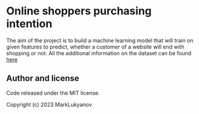 # Online shoppers purchasing intention
The aim of the project is to build a machine learning model that will train on given features to predict, whether a customer of a website will end with shopping or not. All the additional information on the dataset can be found [here](https://archive.ics.uci.edu/dataset/468/online+shoppers+purchasing+intention+dataset)

## Author and license
Code released under the MIT license.

Copyright (c) 2023 MarkLukyanov
